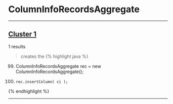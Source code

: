 # ColumnInfoRecordsAggregate

***

## [Cluster 1](./1)
1 results
> creates the 
{% highlight java %}
99. ColumnInfoRecordsAggregate rec = new ColumnInfoRecordsAggregate();
104.     rec.insertColumn( ci );
{% endhighlight %}

***

